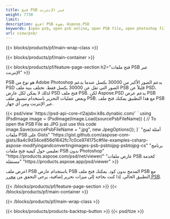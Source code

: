 ```yaml
---
title: فتح PSB عبر الإنترنت
weight: 7730
limit: 
description: افتح PSB بقوة Aspose.PSD
keywords: [open psb, open psb online, open PSB file, open photoshop file, preview psb]
url: view/psb/
---
```


{{< blocks/products/pf/main-wrap-class >}}

{{< blocks/products/pf/main-container >}}

{{< blocks/products/pf/feature-page-section h2="فتح ملفات PSB عبر الإنترنت" >}}
<p>PSB هو نوع من Adobe Photoshop يدعم الصور الأكبر من 30000 بكسل عندما يدعم PSD الصور التي تقل عن 30000 بكسل فقط. تختلف بنية ملف PSB قليلاً عن PSD، لذلك لا يمكن لكل عارض PSD فتح ملف PSB. لكن Aspose.PSD يدعم عرض PSB وبعض عمليات التحرير باستخدام تنسيق ملف PSB. مع هذا التطبيق يمكنك فتح ملف PSB عبر الإنترنت ومن أي جهاز.</p>
{{< psd/view `https://psd-api-core-rl2ajsbv.k8s.dynabic.com/` 
`    using (PsdImage image = (PsdImage)Image.Load(sourcePsbFileName))
    {
	    // To open the PSB File as JPG just use this code
        image.Save(sourcePsbFileName + ".jpg",  new JpegOptions());
    }` 
"أمثلة لفتح ملفات PSB على Gists" "https://gist.github.com/aspose-com-gists/8a4c9d34ce856d1642fc7c0ce974175c#file-examples-csharp-aspose-modifyingandconvertingimages-psb-psbtojpg-psbtojpg-cs" 
"برنامج تعليمي حول كيفية فتح ملفات PSB بدون Photoshop" "https://products.aspose.com/psd/net/viewer/" 
"عارض ملفات PSB كخدمة مستقلة" "https://products.aspose.app/psd/viewer" >}}
<p>اعرض ملف PSB باستخدام عارض PSB المدمج بدون كود. يمكنك فتح ملف PSB مع التطبيق الحالي. إذا كنت بحاجة إلى ميزات تحرير إضافية، يرجى التحقق من <a href="https://products.aspose.app/psd/template-editor">محرر PSB</a>.</p>
{{< /blocks/products/pf/feature-page-section >}}
{{< /blocks/products/pf/main-container >}}


{{< /blocks/products/pf/main-wrap-class >}}

{{< blocks/products/products-backtop-button >}}
{{< psd/tize >}}
